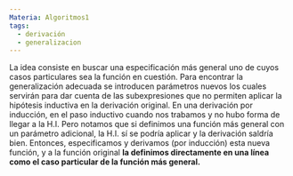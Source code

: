 ```yaml
---
Materia: Algoritmos1
tags:
  - derivación
  - generalizacion
---
```

La idea consiste en buscar una especificación más general uno de cuyos casos particulares sea la función en cuestión. Para encontrar la generalización adecuada se introducen parámetros nuevos los cuales servirán para dar cuenta de las subexpresiones que no permiten aplicar la hipótesis inductiva en la derivación original.
En una derivación por inducción, en el paso inductivo cuando nos trabamos y no hubo forma de llegar a la H.I. Pero notamos que si definimos una función más general con un parámetro adicional, la H.I. sí se podría aplicar y la derivación saldría bien. Entonces, especificamos y derivamos (por inducción) esta nueva función, y a la función original **la definimos directamente en una línea como el caso particular de la función más general.**
